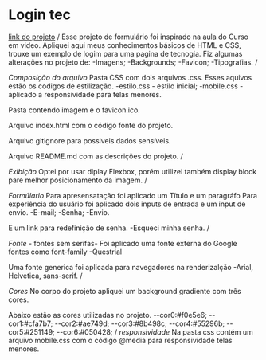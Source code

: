 # Login tec

[link do projeto](https://denner-94.github.io/login-tec/)
/
Esse projeto de formulário foi inspirado na aula do Curso em video.
Apliquei aqui meus conhecimentos básicos de HTML e CSS, trouxe um exemplo de logim para uma pagina de tecnogia.
Fiz algumas alterações no projeto de:
-Imagens;
-Backgrounds;
-Favicon;
-Tipografias.
/

*Composição do arquivo*
Pasta CSS com dois arquivos .css. Esses aquivos estão os codigos de estilização.
-estilo.css - estilo inicial;
-mobile.css - aplicado a responsividade para telas menores.

Pasta contendo imagem e o favicon.ico.

Arquivo index.html com o código fonte do projeto.

Arquivo gitignore para possiveis dados sensíveis.

Arquivo README.md com as descrições do projeto.
/

*Exibição*
Optei por usar diplay Flexbox, porém utilizei também display block pare melhor posicionamento da imagem.
/

*Formúlario*
Para apresensatação foi aplicado um Título e um paragráfo
Para experiência do usuário foi aplicado dois inputs de entrada e um input de envio.
-E-mail;
-Senha;
-Envio.

E um link para redefinição de senha.
-Esqueci minha senha.
/

*Fonte* - fontes sem serifas-
Foi aplicado uma fonte externa do Google fontes como font-family
-Questrial

Uma fonte generica foi aplicada para navegadores na renderizalção
-Arial, Helvetica, sans-serif.
/

*Cores*
No corpo do projeto apliquei um background gradiente com três cores.

Abaixo estão as cores utilizadas no projeto.
--cor0:#f0e5e6;
--cor1:#cfa7b7;
--cor2:#ae749d;
--cor3:#8b498c;
--cor4:#55296b;
--cor5:#251149;
--cor6:#050428;
/
*responsividade*
Na pasta css contém um arquivo mobile.css com o código @media para responsividade telas menores.

